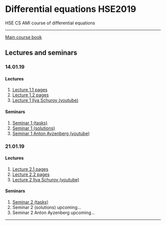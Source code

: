 # Differential equations HSE2019
HSE CS AMI course of differential equations

---

[Main course book](http://math-info.hse.ru/odebook/#top/?target=_blank)

## Lectures and seminars  

### 14.01.19
#### Lectures
  1. [Lecture 1.1 pages](http://math-info.hse.ru/odebook/?target=_blank) 
  1. [Lecture 1.2 pages](http://math-info.hse.ru/odebook/chapter/label/chap:2:auto/?target=_blank) 
  1. [Lecture 1 Ilya Schurov (youtube)](https://youtu.be/j4HehpY3Eng/?target=_blank)
  
#### Seminars
  1. [Seminar 1 (tasks)](http://math-info.hse.ru/a/2018-19/cs-ode/seminar01.pdf/?target=_blank)
  1. [Seminar 1 (solutions)](https://github.com/birshert/Differential-equations-HSE2019/blob/master/Sem%20solutions/List%201.pdf/?target=_blank)
  1. [Seminar 1 Anton Ayzenberg (youtube)](https://youtu.be/VzVUW-K78pY/?target=_blank)

### 21.01.19
#### Lectures
  1. [Lecture 2.1 pages](http://math-info.hse.ru/odebook/chapter/label/chap:2:auto/#label_h2_number_2_2/?target=_blank)
  1. [Lecture 2.2 pages](http://math-info.hse.ru/odebook/chapter/label/chap:3:eu/#label_sec_3_sep-var/?target=_blank)
  1. [Lecture 2 Ilya Schurov (youtube)](https://youtu.be/V2nJRKmJXYA/?target=_blank)
  
#### Seminars
  1. [Seminar 2 (tasks)](http://math-info.hse.ru/a/2018-19/cs-ode/seminar02.pdf/?target=_blank)
  1. Seminar 2 (solutions) upcoming...
  1. Seminar 2 Anton Ayzenberg upcoming...
  
---
